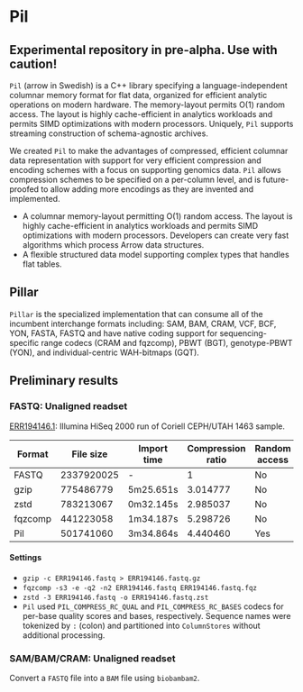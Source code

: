 # Pil

## Experimental repository in pre-alpha. Use with caution!

`Pil` (arrow in Swedish) is a C++ library specifying a language-independent columnar memory format for flat data, organized for efficient analytic operations on modern hardware. The memory-layout permits O(1) random access. The layout is highly cache-efficient in analytics workloads and permits SIMD optimizations with modern processors. Uniquely, `Pil` supports streaming construction of schema-agnostic archives.

We created `Pil` to make the advantages of compressed, efficient columnar data representation with support for very efficient compression and encoding schemes with a focus on supporting genomics data. `Pil` allows compression schemes to be specified on a per-column level, and is future-proofed to allow adding more encodings as they are invented and implemented.

* A columnar memory-layout permitting O(1) random access. The layout is highly cache-efficient in analytics workloads and permits SIMD optimizations with modern processors. Developers can create very fast algorithms which process Arrow data structures.
* A flexible structured data model supporting complex types that handles flat tables.


## Pillar

`Pillar` is the specialized implementation that can consume all of the incumbent interchange formats including: SAM, BAM, CRAM, VCF, BCF, YON, FASTA, FASTQ and have native coding support for sequencing-specific range codecs (CRAM and fqzcomp), PBWT (BGT), genotype-PBWT (YON), and individual-centric WAH-bitmaps (GQT).

## Preliminary results

### FASTQ: Unaligned readset

[ERR194146.1](https://trace.ncbi.nlm.nih.gov/Traces/sra/?run=ERR194146): Illumina HiSeq 2000 run of Coriell CEPH/UTAH 1463 sample.

| Format  | File size  | Import time | Compression ratio |  Random access |
|---------|------------|-------------|-------------------|----------------|
| FASTQ   | 2337920025 | -           | 1                 | No             |
| gzip    | 775486779  | 5m25.651s   | 3.014777          | No             |
| zstd    | 783213067  | 0m32.145s   | 2.985037          | No             |
| fqzcomp | 441223058  | 1m34.187s   | 5.298726          | No             |
| Pil     | 501741060  | 3m34.864s   | 4.440460          | Yes            |

#### Settings

* `gzip -c ERR194146.fastq > ERR194146.fastq.gz`
* `fqzcomp -s3 -e -q2 -n2 ERR194146.fastq ERR194146.fastq.fqz`
* `zstd -3 ERR194146.fastq -o ERR194146.fastq.zst`
* `Pil` used `PIL_COMPRESS_RC_QUAL` and `PIL_COMPRESS_RC_BASES` codecs for per-base quality scores and bases, respectively. Sequence names were tokenized by `:` (colon) and partitioned into `ColumnStores` without additional processing.

### SAM/BAM/CRAM: Unaligned readset

Convert a `FASTQ` file into a `BAM` file using `biobambam2`.